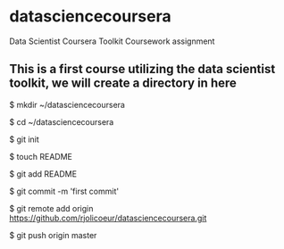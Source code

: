 datasciencecoursera
===================

Data Scientist Coursera Toolkit Coursework assignment

## This is a first course utilizing the data scientist toolkit, we will create a directory in here

$ mkdir ~/datasciencecoursera

$ cd ~/datasciencecoursera

$ git init

$ touch README

$ git add README

$ git commit -m 'first commit'

$ git remote add origin https://github.com/rjolicoeur/datasciencecoursera.git

$ git push origin master
